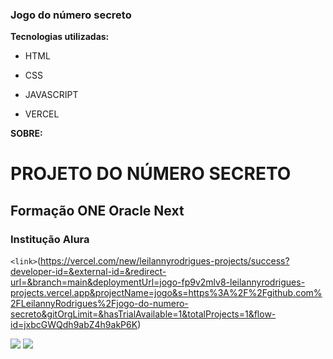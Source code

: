 ### Jogo do número secreto
**Tecnologias utilizadas:**

- HTML
- CSS

- JAVASCRIPT
- VERCEL

**SOBRE:**

# PROJETO DO NÚMERO SECRETO 
## Formação ONE Oracle Next
### Institução Alura

`<link>`(https://vercel.com/new/leilannyrodrigues-projects/success?developer-id=&external-id=&redirect-url=&branch=main&deploymentUrl=jogo-fp9v2mlv8-leilannyrodrigues-projects.vercel.app&projectName=jogo&s=https%3A%2F%2Fgithub.com%2FLeilannyRodrigues%2Fjogo-do-numero-secreto&gitOrgLimit=&hasTrialAvailable=1&totalProjects=1&flow-id=jxbcGWQdh9abZ4h9akP6K)

  ![](https://img.shields.io/github/stars/pandao/editor.md.svg) ![](https://img.shields.io/github/forks/pandao/editor.md.svg)
